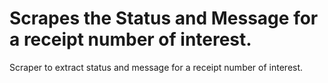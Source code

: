 # Scrapes the Status and Message for a receipt number of interest.
Scraper to extract status and message for a receipt number of interest.
